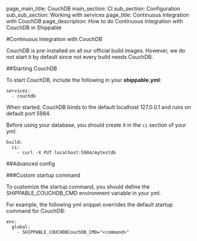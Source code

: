 page_main_title: CouchDB
main_section: CI
sub_section: Configuration
sub_sub_section: Working with services
page_title: Continuous Integration with CouchDB
page_description: How to do Continuous Integration with CouchDB in Shippable

#Continuous Integration with CouchDB

CouchDB is pre-installed on all our official build images. However, we do not start it by default since not every build needs CouchDB.

##Starting CouchDB

To start CouchDB, include the following in your **shippable.yml**:

```
services:
  - couchdb
```

When started, CouchDB binds to the default localhost 127.0.0.1 and runs on default port 5984.

Before using your database, you should create it in the `ci` section of your yml:

```
build:
  ci:
    - curl -X PUT localhost:5984/mytestdb
```

##Advanced config

###Custom startup command

To customize the startup command, you should define the SHIPPABLE_COUCHDB_CMD environment variable in your yml.

For example, the following yml snippet overrides the default startup command for CouchDB:

```
env:
  global:
    - SHIPPABLE_COUCHDBCouchDB_CMD="<command>"
```
